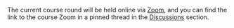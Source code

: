 The current course round will be held online via [Zoom](https://zoom.us), and
you can find the link to the course Zoom in a pinned thread in the [Discussions](https://uppsala.instructure.com/courses/COURSE_ID/discussion_topics)
section.
